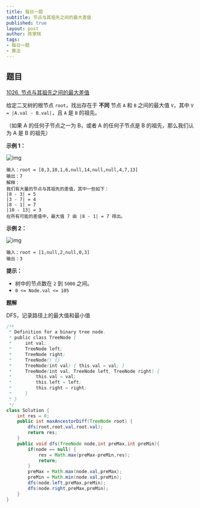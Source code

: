 ```yaml
---
title: 每日一题
subtitle: 节点与其祖先之间的最大差值
published: true
layout: post
author: 陈家辉
tags:
- 每日一题
- 算法
---
```


## 题目

[1026. 节点与其祖先之间的最大差值](https://leetcode.cn/problems/maximum-difference-between-node-and-ancestor/)

给定二叉树的根节点 `root`，找出存在于 **不同** 节点 `A` 和 `B` 之间的最大值 `V`，其中 `V = |A.val - B.val|`，且 `A` 是 `B` 的祖先。

（如果 A 的任何子节点之一为 B，或者 A 的任何子节点是 B 的祖先，那么我们认为 A 是 B 的祖先）

 

**示例 1：**

![img](https://assets.leetcode.com/uploads/2020/11/09/tmp-tree.jpg)

```
输入：root = [8,3,10,1,6,null,14,null,null,4,7,13]
输出：7
解释： 
我们有大量的节点与其祖先的差值，其中一些如下：
|8 - 3| = 5
|3 - 7| = 4
|8 - 1| = 7
|10 - 13| = 3
在所有可能的差值中，最大值 7 由 |8 - 1| = 7 得出。
```

**示例 2：**

![img](https://assets.leetcode.com/uploads/2020/11/09/tmp-tree-1.jpg)

```
输入：root = [1,null,2,null,0,3]
输出：3
```

 

**提示：**

- 树中的节点数在 `2` 到 `5000` 之间。
- `0 <= Node.val <= 105`

**题解**

DFS，记录路径上的最大值和最小值

```java
/**
 * Definition for a binary tree node.
 * public class TreeNode {
 *     int val;
 *     TreeNode left;
 *     TreeNode right;
 *     TreeNode() {}
 *     TreeNode(int val) { this.val = val; }
 *     TreeNode(int val, TreeNode left, TreeNode right) {
 *         this.val = val;
 *         this.left = left;
 *         this.right = right;
 *     }
 * }
 */
class Solution {
    int res = 0;
    public int maxAncestorDiff(TreeNode root) {
        dfs(root,root.val,root.val);
        return res;
    }
    public void dfs(TreeNode node,int preMax,int preMin){
        if(node == null) {
            res = Math.max(preMax-preMin,res);
            return;
        }
        preMax = Math.max(node.val,preMax);
        preMin = Math.min(node.val,preMin);
        dfs(node.left,preMax,preMin);
        dfs(node.right,preMax,preMin);
    }
}
```


